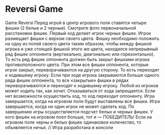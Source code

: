 # Reversi Game
 Game Reversi
Перед игрой в центр игрового поля ставятся четыре фишки (2 белые и 2 черные). Смотрите фото первоначальной расстановки фишек.
Первый ход делает игрок черных фишек.
Игрок размещает фишки с верхом своего цвета.
Фишку необходимо положить на одну из полей своего цвета таким образом, чтобы между фишкой игрока и уже стоящей фишкой этого же цвета, находился непрерывный ряд фишек оппонента (вертикально, диагонально или горизонтально). То есть ряд фишек оппонента должен быть закрыт фишками игрока противоположного цвета. При этом все фишки оппонента, которые игрок закрыл, переворачиваются на другую сторону. То есть переходят к ходившему игроку.
Если при ходе игрока закрываются больше одного ряда фишек оппонента, то все «закрытые» фишки в рядах переворачиваются и переходят к ходившему игроку.
Любой из игроков может ходить так, как хочет.
Отказываться от хода запрещается.
Если нет возможности осуществить ход, то ход переходит оппоненту.
Игра завершается, когда на игровом поле будут выставлены все фишки.
Игра завершается, когда ни один игрок не может сделать ход.
По завершению игры осуществляется подсчет белых и черных фишек. У кого фишек на игровом поел больше, тот и — ПОБЕДИТЕЛЬ!
Если на игровом поле черны и белых фишек одинаковое количество, то объявляется ничья.
// Игра разработана в консоли
